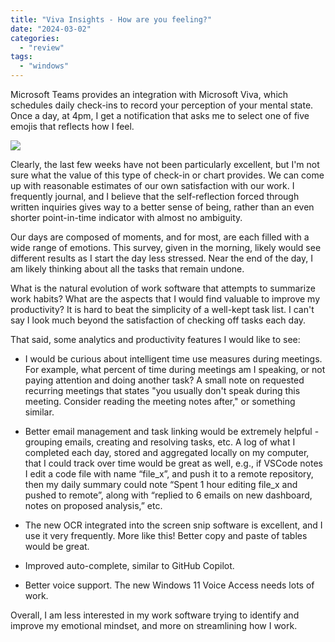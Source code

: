 ```yaml
---
title: "Viva Insights - How are you feeling?"
date: "2024-03-02"
categories:
  - "review"
tags:
  - "windows"
---
```


Microsoft Teams provides an integration with Microsoft Viva, which schedules daily check-ins to record your perception of your mental state. Once a day, at 4pm, I get a notification that asks me to select one of five emojis that reflects how I feel.

![](https://laggingindicators.wordpress.com/wp-content/uploads/2024/02/image-12.png?w=936)

Clearly, the last few weeks have not been particularly excellent, but I'm not sure what the value of this type of check-in or chart provides. We can come up with reasonable estimates of our own satisfaction with our work. I frequently journal, and I believe that the self-reflection forced through written inquiries gives way to a better sense of being, rather than an even shorter point-in-time indicator with almost no ambiguity.

Our days are composed of moments, and for most, are each filled with a wide range of emotions. This survey, given in the morning, likely would see different results as I start the day less stressed. Near the end of the day, I am likely thinking about all the tasks that remain undone.

What is the natural evolution of work software that attempts to summarize work habits? What are the aspects that I would find valuable to improve my productivity? It is hard to beat the simplicity of a well-kept task list. I can't say I look much beyond the satisfaction of checking off tasks each day.

That said, some analytics and productivity features I would like to see:

- I would be curious about intelligent time use measures during meetings. For example, what percent of time during meetings am I speaking, or not paying attention and doing another task? A small note on requested recurring meetings that states "you usually don't speak during this meeting. Consider reading the meeting notes after," or something similar.

- Better email management and task linking would be extremely helpful - grouping emails, creating and resolving tasks, etc. A log of what I completed each day, stored and aggregated locally on my computer, that I could track over time would be great as well, e.g., if VSCode notes I edit a code file with name “file_x”, and push it to a remote repository, then my daily summary could note “Spent 1 hour editing file_x and pushed to remote”, along with “replied to 6 emails on new dashboard, notes on proposed analysis,” etc.

- The new OCR integrated into the screen snip software is excellent, and I use it very frequently. More like this! Better copy and paste of tables would be great.

- Improved auto-complete, similar to GitHub Copilot.

- Better voice support. The new Windows 11 Voice Access needs lots of work.

Overall, I am less interested in my work software trying to identify and improve my emotional mindset, and more on streamlining how I work.
